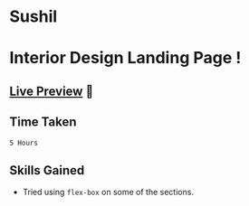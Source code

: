 # Sushil

# Interior Design Landing Page !

## [Live Preview](https://neon-puppy-50402a.netlify.app/) :link:

## Time Taken 
```
5 Hours
```

## Skills Gained

- Tried using `flex-box` on some of the sections.